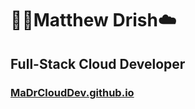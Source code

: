 # :rocket::cactus:Matthew Drish:cloud:
## Full-Stack Cloud Developer
### [MaDrCloudDev.github.io](https://MaDrCloudDev.github.io)
